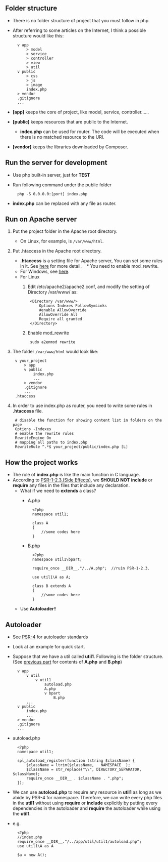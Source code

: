## Folder structure

* There is no folder structure of project that you must follow in php.
* After referring to some articles on the Internet, I think a possible structure would like this:

        v app
            > model
            > service
            > controller
            > view
            > util
        v public
            > css
            > js
            > image
            index.php
        > vendor
        .gitignore
        ...
        
* **[app]** keeps the core of project, like model, service, controller......
* **[public]** keeps resources that are public to the Internet.
    * **index.php** can be used for router. The code will be executed when there is no matched resource to the URI.
* **[vendor]** keeps the libraries downloaded by Composer.

## Run the server for development

* Use php built-in server, just for **TEST**
* Run following command under the public folder

        php -S 0.0.0.0:[port] index.php
        
* **index.php** can be replaced with any file as router.

## Run on Apache server

1. Put the project folder in the Apache root directory.
    * On Linux, for example, is `/var/www/html`.
2. Put .htaccess in the Apache root directory.
    * **.htaccess** is a setting file for Apache server, You can set some rules in it.
      See [here](https://httpd.apache.org/docs/current/howto/htaccess.html) for more detail.
    * You need to enable mod_rewrite.
    * For Windows, see [here](https://webdevdoor.com/php/mod_rewrite-windows-apache-url-rewriting).
    * For Linux
        1. Edit /etc/apache2/apache2.conf, and modify the setting of Directory /var/www/ as:

                <Directory /var/www/>
                    Options Indexes FollowSymLinks
                    #enable AllowOverride
                    AllowOverride All
                    Require all granted
                </Directory>

        2. Enable mod_rewrite
        
                sudo a2enmod rewrite

3. The folder `/var/www/html` would look like:

        v your_project
            > app
            v public
                index.php
                ...
            > vendor
            .gitignore
            ...
        .htaccess

4. In order to use index.php as router, you need to write some rules in **.htaccess** file.

        # disable the function for showing content list in folders on the page
        Options -Indexes
        # enable the rewrite rules
        RewriteEngine On
        # mapping all paths to index.php
        RewriteRule ^.*$ your_project/public/index.php [L]

## How the project works

* The role of **index.php** is like the main function in C language.
* According to [PSR-1-2.3.(Side Effects)](http://www.php-fig.org/psr/psr-1/#23-side-effects), 
  we **SHOULD NOT** **include** or **require** any files in the files that include any declaration.
    * What if we need to **extends** a class?
        * A.php

                <?php
                namespace util1;
                
                class A
                {
                    //some codes here
                }
                
        * B.php
        
                <?php
                namespace util1\bpart;
                
                require_once __DIR__."/../A.php";  //ruin PSR-1-2.3.
                
                use util1\A as A;
                
                class B extends A
                {
                    //some codes here
                }

    * Use **Autoloader**!!

## Autoloader

* See [PSR-4](http://www.php-fig.org/psr/psr-4/) for autoloader standards
* Look at an example for quick start.
* Suppose that we have a util called **util1**. Following is the folder structure. (See [previous part](https://github.com/HarkuLi/PHP-Note/blob/master/project_structure.md#how-the-project-works) for contents of **A.php** and **B.php**)

        v app
            v util
                v util1
                    autoload.php
                    A.php
                    v bpart
                        B.php
            ...
        v public
            index.php
            ...
        > vendor
        .gitignore
        ...

* autoload.php

        <?php
        namespace util1;
        
        spl_autoload_register(function (string $className) {
            $className = ltrim($className, __NAMESPACE__);
            $className = str_replace("\\", DIRECTORY_SEPARATOR, $className);
            require_once __DIR__ . $className . ".php";
        });
        
* We can use **autoload.php** to require any resource in **util1** as long as we abide by PSR-4 for namespace.
  Therefore, we can write every php files in the **util1** without using **require** or **include** explicitly
  by putting every dependencies in the autoloader and **require** the autoloader while using the **util1**.
* e.g.
  
        <?php
        //index.php
        require_once __DIR__."/../app/util/util1/autoload.php";
        use util1\A as A
        
        $a = new A();
